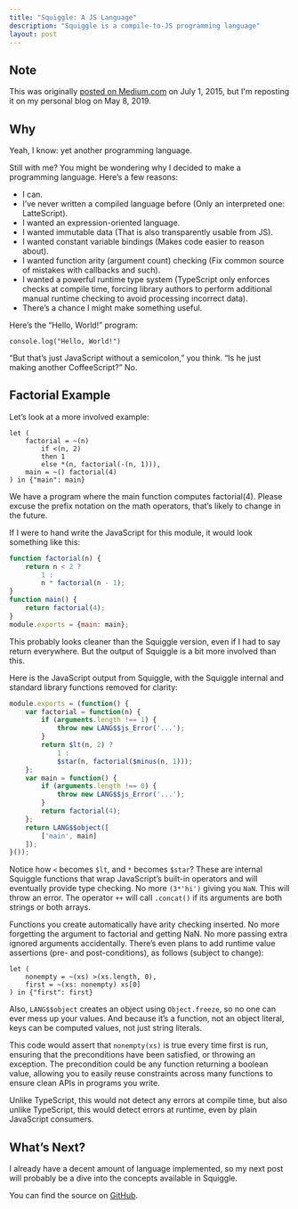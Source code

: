```yaml
---
title: "Squiggle: A JS Language"
description: "Squiggle is a compile-to-JS programming language"
layout: post
---
```


## Note

This was originally [posted on Medium.com](https://medium.com/@wavebeem/squiggle-a-compile-to-js-language-771e1a4abe5d) on July 1, 2015, but I'm reposting it on my personal blog on May 8, 2019.

## Why

Yeah, I know: yet another programming language.

Still with me? You might be wondering why I decided to make a programming language. Here’s a few reasons:

- I can.
- I’ve never written a compiled language before (Only an interpreted one: LatteScript).
- I wanted an expression-oriented language.
-  I wanted immutable data (That is also transparently usable from JS).
- I wanted constant variable bindings (Makes code easier to reason about).
- I wanted function arity (argument count) checking (Fix common source of mistakes with callbacks and such).
- I wanted a powerful runtime type system (TypeScript only enforces checks at compile time, forcing library authors to perform additional manual runtime checking to avoid processing incorrect data).
- There’s a chance I might make something useful.

Here’s the “Hello, World!” program:

```
console.log("Hello, World!")
```

“But that’s just JavaScript without a semicolon,” you think.
“Is he just making another CoffeeScript?”
No.

## Factorial Example

Let’s look at a more involved example:

```
let (
    factorial = ~(n)
        if <(n, 2)
        then 1
        else *(n, factorial(-(n, 1))),
    main = ~() factorial(4)
) in {"main": main}
```

We have a program where the main function computes factorial(4). Please excuse the prefix notation on the math operators, that’s likely to change in the future.

If I were to hand write the JavaScript for this module, it would look something like this:

```js
function factorial(n) {
    return n < 2 ?
        1 :
        n * factorial(n - 1);
}
function main() {
    return factorial(4);
}
module.exports = {main: main};
```

This probably looks cleaner than the Squiggle version, even if I had to say return everywhere. But the output of Squiggle is a bit more involved than this.

Here is the JavaScript output from Squiggle, with the Squiggle internal and standard library functions removed for clarity:

```js
module.exports = (function() {
    var factorial = function(n) {
        if (arguments.length !== 1) {
            throw new LANG$$js_Error('...');
        }
        return $lt(n, 2) ?
            1 :
            $star(n, factorial($minus(n, 1)));
    };
    var main = function() {
        if (arguments.length !== 0) {
            throw new LANG$$js_Error('...');
        }
        return factorial(4);
    };
    return LANG$$object([
        ['main', main]
    ]);
}());
```

Notice how `<` becomes `$lt`, and `*` becomes `$star`? These are internal Squiggle functions that wrap JavaScript’s built-in operators and will eventually provide type checking. No more `(3*'hi')` giving you `NaN`. This will throw an error. The operator `++` will call `.concat()` if its arguments are both strings or both arrays.

Functions you create automatically have arity checking inserted. No more forgetting the argument to factorial and getting NaN. No more passing extra ignored arguments accidentally. There’s even plans to add runtime value assertions (pre- and post-conditions), as follows (subject to change):

```
let (
    nonempty = ~(xs) >(xs.length, 0),
    first = ~(xs: nonempty) xs[0]
) in {"first": first}
```

Also, `LANG$$object` creates an object using `Object.freeze`, so no one can ever mess up your values. And because it’s a function, not an object literal, keys can be computed values, not just string literals.

This code would assert that `nonempty(xs)` is true every time first is run, ensuring that the preconditions have been satisfied, or throwing an exception. The precondition could be any function returning a boolean value, allowing you to easily reuse constraints across many functions to ensure clean APIs in programs you write.

Unlike TypeScript, this would not detect any errors at compile time, but also unlike TypeScript, this would detect errors at runtime, even by plain JavaScript consumers.

## What’s Next?

I already have a decent amount of language implemented, so my next post will probably be a dive into the concepts available in Squiggle.

You can find the source on [GitHub](https://github.com/squiggle-lang/squiggle-lang).


